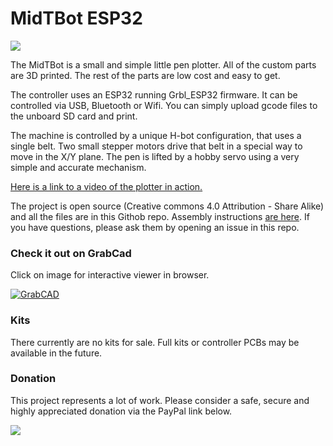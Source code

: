 # MidTBot ESP32

![](https://github.com/bdring/midTbot_esp32/blob/master/Docs/images/20190721_092227.jpg)

The MidTBot is a small and simple little pen plotter. All of the custom parts are 3D printed. The rest of the parts are low cost and easy to get.

The controller uses an ESP32 running Grbl_ESP32 firmware. It can be controlled via USB, Bluetooth or Wifi. You can simply upload gcode files to the unboard SD card and print.


The machine is controlled by a unique H-bot configuration, that uses a single belt. Two small stepper motors drive that belt in a special way to move in the X/Y plane. The pen is lifted by a hobby servo using a very simple and accurate mechanism.

[Here is a link to a video of the plotter in action.](https://www.youtube.com/watch?v=jiwWCrCfXrY&t=27s)

The project is open source (Creative commons 4.0 Attribution - Share Alike) and all the files are in this Githob repo. Assembly instructions [are here](https://github.com/bdring/midTbot_esp32/wiki/Assembly-Instructions). If you have questions, please ask them by opening an issue in this repo.

### Check it out on GrabCad

Click on image for interactive viewer in browser.

[![GrabCAD](https://github.com/bdring/midTbot_esp32/blob/master/Docs/images/grabcad_model.png)](https://workbench.grabcad.com/workbench/projects/gcj3zJAQexD3ve_8KkwymatyKXhCWnRs8TB5U1ojGxl3s4#/space/gcP-lh4vchvUQ6FbfQFYGKVWLmIdnV8aq2IyxzoECw8woR/link/1918044)

### Kits

There currently are no kits for sale. Full kits or controller PCBs may be available in the future.

### Donation

This project represents a lot of work. Please consider a safe, secure and highly appreciated donation via the PayPal link below.

[![](https://www.paypalobjects.com/en_US/i/btn/btn_donateCC_LG.gif)](https://www.paypal.com/cgi-bin/webscr?cmd=_s-xclick&hosted_button_id=TKNJ9Z775VXB2)
